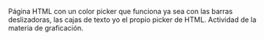 Página HTML con un color picker que funciona ya sea con las barras deslizadoras, las cajas de texto yo el propio picker de HTML. Actividad de la materia de graficación.
